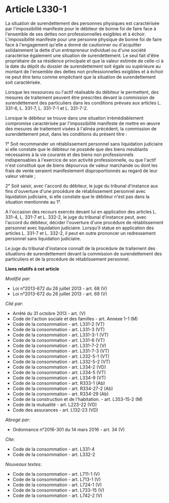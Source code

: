 # Article L330-1

La situation de surendettement des personnes physiques est caractérisée par l'impossibilité manifeste pour le débiteur de
bonne foi de faire face à l'ensemble de ses dettes non professionnelles exigibles et à échoir. L'impossibilité manifeste pour
une personne physique de bonne foi de faire face à l'engagement qu'elle a donné de cautionner ou d'acquitter solidairement la
dette d'un entrepreneur individuel ou d'une société caractérise également une situation de surendettement. Le seul fait
d'être propriétaire de sa résidence principale et que la valeur estimée de celle-ci à la date du dépôt du dossier de
surendettement soit égale ou supérieure au montant de l'ensemble des dettes non professionnelles exigibles et à échoir ne
peut être tenu comme empêchant que la situation de surendettement soit caractérisée. 

Lorsque les ressources ou l'actif réalisable du débiteur le permettent, des mesures de traitement peuvent être prescrites
devant la commission de surendettement des particuliers dans les conditions prévues aux articles L. 331-6, L. 331-7, L.
331-7-1 et L. 331-7-2. 

Lorsque le débiteur se trouve dans une situation irrémédiablement compromise caractérisée par l'impossibilité manifeste de
mettre en œuvre des mesures de traitement visées à l'alinéa précédent, la commission de surendettement peut, dans les
conditions du présent titre : 

1° Soit recommander un rétablissement personnel sans liquidation judiciaire si elle constate que le débiteur ne possède que
des biens meublants nécessaires à la vie courante et des biens non professionnels indispensables à l'exercice de son activité
professionnelle, ou que l'actif n'est constitué que de biens dépourvus de valeur marchande ou dont les frais de vente
seraient manifestement disproportionnés au regard de leur valeur vénale ; 

2° Soit saisir, avec l'accord du débiteur, le juge du tribunal d'instance aux fins d'ouverture d'une procédure de
rétablissement personnel avec liquidation judiciaire, si elle constate que le débiteur n'est pas dans la situation mentionnée
au 1°. 

A l'occasion des recours exercés devant lui en application des articles L. 331-4, L. 331-7 et L. 332-2, le juge du tribunal
d'instance peut, avec l'accord du débiteur, décider l'ouverture d'une procédure de rétablissement personnel avec liquidation
judiciaire. Lorsqu'il statue en application des articles L. 331-7 et L. 332-2, il peut en outre prononcer un redressement
personnel sans liquidation judiciaire. 

Le juge du tribunal d'instance connaît de la procédure de traitement des situations de surendettement devant la commission de
surendettement des particuliers et de la procédure de rétablissement personnel.

**Liens relatifs à cet article**

_Modifié par_:

  - Loi n°2013-672 du 26 juillet 2013 - art. 68 (V)
  - Loi n°2013-672 du 26 juillet 2013 - art. 69 (V)

_Cité par_:

  - Arrêté du 31 octobre 2013 - art. (V)
  - Code de l'action sociale et des familles - art. Annexe 1-1 (M)
  - Code de la consommation - art. L331-2 (VT)
  - Code de la consommation - art. L331-3 (VT)
  - Code de la consommation - art. L331-3-1 (VT)
  - Code de la consommation - art. L331-6 (VT)
  - Code de la consommation - art. L331-7-2 (V)
  - Code de la consommation - art. L331-7-3 (VT)
  - Code de la consommation - art. L332-5-1 (VT)
  - Code de la consommation - art. L332-5-2 (VT)
  - Code de la consommation - art. L334-2 (VD)
  - Code de la consommation - art. L334-5 (VT)
  - Code de la consommation - art. L334-9 (VT)
  - Code de la consommation - art. R333-1 (Ab)
  - Code de la consommation - art. R334-27-2 (Ab)
  - Code de la consommation - art. R334-29 (Ab)
  - Code de la construction et de l'habitation. - art. L353-15-2 (M)
  - Code de la mutualité - art. L223-22 (VD)
  - Code des assurances - art. L132-23 (VD)

_Abrogé par_:

  - Ordonnance n°2016-301 du 14 mars 2016 - art. 34 (V)

_Cite_:

  - Code de la consommation - art. L331-4
  - Code de la consommation - art. L332-2

_Nouveaux textes_:

  - Code de la consommation - art. L711-1 (V)
  - Code de la consommation - art. L713-1 (V)
  - Code de la consommation - art. L724-1 (V)
  - Code de la consommation - art. L733-15 (V)
  - Code de la consommation - art. L742-2 (V)
